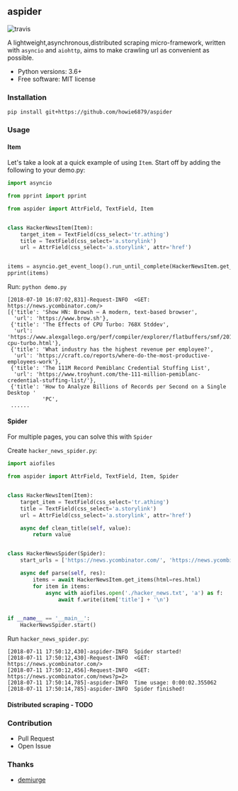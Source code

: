 ## aspider

![travis](https://travis-ci.org/howie6879/aspider.svg?branch=master)

A lightweight,asynchronous,distributed scraping micro-framework, written with `asyncio` and `aiohttp`, aims to make crawling url as convenient as possible.

- Python versions: 3.6+
- Free software: MIT license

### Installation

``` shell
pip install git+https://github.com/howie6879/aspider
```

### Usage

#### Item

Let's take a look at a quick example of using `Item`. Start off by adding the following to your demo.py:

``` python
import asyncio

from pprint import pprint

from aspider import AttrField, TextField, Item


class HackerNewsItem(Item):
    target_item = TextField(css_select='tr.athing')
    title = TextField(css_select='a.storylink')
    url = AttrField(css_select='a.storylink', attr='href')


items = asyncio.get_event_loop().run_until_complete(HackerNewsItem.get_items(url="https://news.ycombinator.com/"))
pprint(items)

```

Run: `python demo.py`

``` shell
[2018-07-10 16:07:02,831]-Request-INFO  <GET: https://news.ycombinator.com/>
[{'title': 'Show HN: Browsh – A modern, text-based browser',
  'url': 'https://www.brow.sh'},
 {'title': 'The Effects of CPU Turbo: 768X Stddev',
  'url': 'https://www.alexgallego.org/perf/compiler/explorer/flatbuffers/smf/2018/06/30/effects-cpu-turbo.html'},
 {'title': 'What industry has the highest revenue per employee?',
  'url': 'https://craft.co/reports/where-do-the-most-productive-employees-work'},
 {'title': 'The 111M Record Pemiblanc Credential Stuffing List',
  'url': 'https://www.troyhunt.com/the-111-million-pemiblanc-credential-stuffing-list/'},
 {'title': 'How to Analyze Billions of Records per Second on a Single Desktop '
           'PC',
 ......
```

#### Spider

For multiple pages, you can solve this with `Spider`

Create `hacker_news_spider.py`:

``` python
import aiofiles

from aspider import AttrField, TextField, Item, Spider


class HackerNewsItem(Item):
    target_item = TextField(css_select='tr.athing')
    title = TextField(css_select='a.storylink')
    url = AttrField(css_select='a.storylink', attr='href')

    async def clean_title(self, value):
        return value


class HackerNewsSpider(Spider):
    start_urls = ['https://news.ycombinator.com/', 'https://news.ycombinator.com/news?p=2']

    async def parse(self, res):
        items = await HackerNewsItem.get_items(html=res.html)
        for item in items:
            async with aiofiles.open('./hacker_news.txt', 'a') as f:
                await f.write(item['title'] + '\n')


if __name__ == '__main__':
    HackerNewsSpider.start()
```

Run `hacker_news_spider.py`:

``` shell
[2018-07-11 17:50:12,430]-aspider-INFO  Spider started!
[2018-07-11 17:50:12,430]-Request-INFO  <GET: https://news.ycombinator.com/>
[2018-07-11 17:50:12,456]-Request-INFO  <GET: https://news.ycombinator.com/news?p=2>
[2018-07-11 17:50:14,785]-aspider-INFO  Time usage: 0:00:02.355062
[2018-07-11 17:50:14,785]-aspider-INFO  Spider finished!
```

#### Distributed scraping - TODO

### Contribution

- Pull Request
- Open Issue

### Thanks

- [demiurge](https://github.com/matiasb/demiurge)